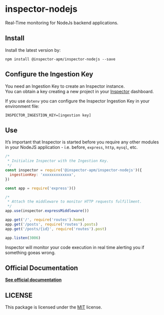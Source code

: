 # inspector-nodejs
Real-Time monitoring for NodeJs backend applications.

## Install
Install the latest version by:

```
npm install @inspector-apm/inspector-nodejs --save
```

## Configure the Ingestion Key

You need an Ingestion Key to create an Inspector instance.  
You can obtain a key creating a new project in your [Inspector](https://www.inspector.dev) dashboard.

If you use `dotenv` you can configure the Inspector Ingestion Key in your environment file:

```
INSPECTOR_INGESTION_KEY=[ingestion key]
```

## Use

It’s important that Inspector is started before you require any other modules 
in your NodeJS application - i.e. before, `express`, `http`, `mysql`, etc.

```javascript
/*
 * Initialize Inspector with the Ingestion Key.
 */
const inspector = require('@inspector-apm/inspector-nodejs')({
  ingestionKey: 'xxxxxxxxxxxxx',
})

const app = require('express')()

/*
 * Attach the middleware to monitor HTTP requests fulfillment.
 */
app.use(inspector.expressMiddleware())

app.get('/', require('routes').home)
app.get('/posts', require('routes').posts)
app.get('/posts/{id}', require('routes').post)

app.listen(3006)
```

Inspector will monitor your code execution in real time alerting you if something goeas wrong.

## Official Documentation

**[See official documentation](https://docs.inspector.dev/platforms/nodejs)**

## LICENSE

This package is licensed under the [MIT](LICENSE) license.
